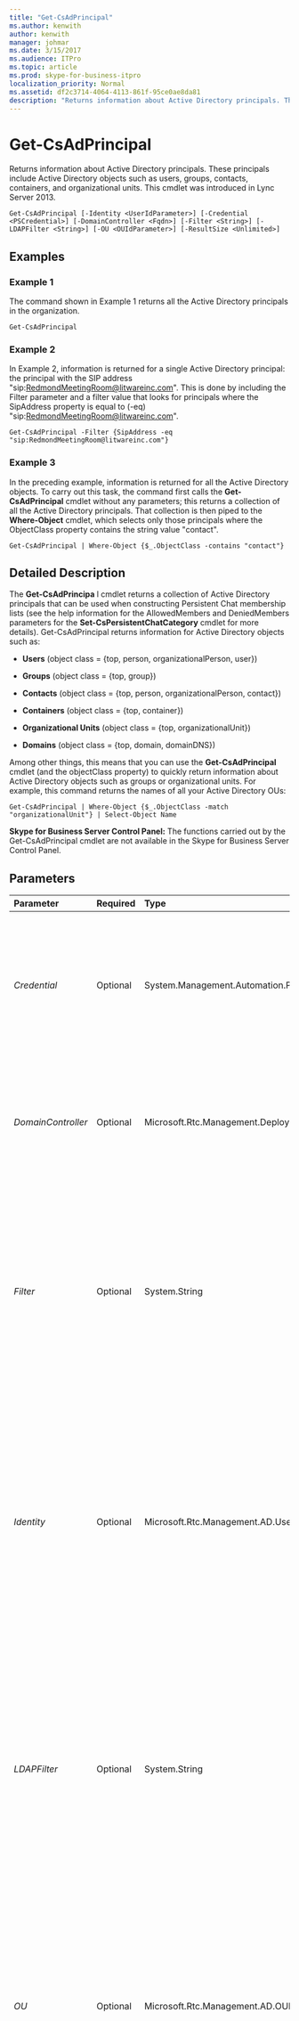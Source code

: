 ```yaml
---
title: "Get-CsAdPrincipal"
ms.author: kenwith
author: kenwith
manager: johmar
ms.date: 3/15/2017
ms.audience: ITPro
ms.topic: article
ms.prod: skype-for-business-itpro
localization_priority: Normal
ms.assetid: df2c3714-4064-4113-861f-95ce0ae8da81
description: "Returns information about Active Directory principals. These principals include Active Directory objects such as users, groups, contacts, containers, and organizational units. This cmdlet was introduced in Lync Server 2013."
---
```


# Get-CsAdPrincipal
 
Returns information about Active Directory principals. These principals include Active Directory objects such as users, groups, contacts, containers, and organizational units. This cmdlet was introduced in Lync Server 2013.
  
```
Get-CsAdPrincipal [-Identity <UserIdParameter>] [-Credential <PSCredential>] [-DomainController <Fqdn>] [-Filter <String>] [-LDAPFilter <String>] [-OU <OUIdParameter>] [-ResultSize <Unlimited>]

```

## Examples
<a name="Examples"> </a>

### Example 1

The command shown in Example 1 returns all the Active Directory principals in the organization.
  
```
Get-CsAdPrincipal
```

### Example 2

In Example 2, information is returned for a single Active Directory principal: the principal with the SIP address "sip:RedmondMeetingRoom@litwareinc.com". This is done by including the Filter parameter and a filter value that looks for principals where the SipAddress property is equal to (-eq) "sip:RedmondMeetingRoom@litwareinc.com".
  
```
Get-CsAdPrincipal -Filter {SipAddress -eq "sip:RedmondMeetingRoom@litwareinc.com"}
```

### Example 3

In the preceding example, information is returned for all the Active Directory objects. To carry out this task, the command first calls the **Get-CsAdPrincipal** cmdlet without any parameters; this returns a collection of all the Active Directory principals. That collection is then piped to the **Where-Object** cmdlet, which selects only those principals where the ObjectClass property contains the string value "contact".
  
```
Get-CsAdPrincipal | Where-Object {$_.ObjectClass -contains "contact"}
```

## Detailed Description
<a name="DetailedDescription"> </a>

The **Get-CsAdPrincipa** l cmdlet returns a collection of Active Directory principals that can be used when constructing Persistent Chat membership lists (see the help information for the AllowedMembers and DeniedMembers parameters for the **Set-CsPersistentChatCategory** cmdlet for more details). Get-CsAdPrincipal returns information for Active Directory objects such as:
  
- **Users** (object class = {top, person, organizationalPerson, user})
    
- **Groups** (object class = {top, group})
    
- **Contacts** (object class = {top, person, organizationalPerson, contact})
    
- **Containers** (object class = {top, container})
    
- **Organizational Units** (object class = {top, organizationalUnit})
    
- **Domains** (object class = {top, domain, domainDNS})
    
Among other things, this means that you can use the **Get-CsAdPrincipal** cmdlet (and the objectClass property) to quickly return information about Active Directory objects such as groups or organizational units. For example, this command returns the names of all your Active Directory OUs:
  
```
Get-CsAdPrincipal | Where-Object {$_.ObjectClass -match "organizationalUnit"} | Select-Object Name

```

 **Skype for Business Server Control Panel:** The functions carried out by the Get-CsAdPrincipal cmdlet are not available in the Skype for Business Server Control Panel.
  
## Parameters
<a name="DetailedDescription"> </a>

|**Parameter**|**Required**|**Type**|**Description**|
|:-----|:-----|:-----|:-----|
| _Credential_ <br/> |Optional  <br/> |System.Management.Automation.PSCredential  <br/> |Enables you to run the **Get-CsAdPrincipal** cmdlet under alternate credentials. This might be required if the account you used to log on to Windows does not have the necessary privileges required to work with user objects. <br/> To use the Credential parameter you must first create a PSCredential object by using the **Get-Credential** cmdlet. For details, see the **Get-Credential** cmdlet help topic. <br/> |
| _DomainController_ <br/> |Optional  <br/> |Microsoft.Rtc.Management.Deploy.Fqdn  <br/> |Enables you to connect to the specified domain controller in order to retrieve Active Directory principal information. To connect to a particular domain controller, include the DomainController parameter followed by the computer name (for example, atl-dc-001) or its fully qualified domain name (FQDN) (for example, atl-dc-001.litwareinc.com).  <br/> |
| _Filter_ <br/> |Optional  <br/> |System.String  <br/> |Enables you to limit the returned data by filtering on attributes specific to Skype for Business Server 2015.  <br/> The Filter parameter uses the much of the same Windows PowerShell filtering syntax used by the **Where-Object** cmdlet. For example, a filter that returns only principals who are not enabled for Skype for Business Server 2015 would look like this: <br/>  `-Filter {Enabled -ne $True}` <br/> In that example. Enabled represents the Active Directory attribute, -ne represents the comparison operator (not equal to), and $True (a built-in Windows PowerShell variable) represents the value True.  <br/> |
| _Identity_ <br/> |Optional  <br/> |Microsoft.Rtc.Management.AD.UserIdParameter  <br/> |Indicates the Identity of the principal account to be retrieved. Identities are typically specified by using one of four formats: 1) the account SIP address; 2) the user's user principal name (UPN); 3) the account domain name and logon name, in the form domain\logon (for example, litwareinc\kenmyer); and, 4) the account Active Directory display name (for example, Ken Myer).  <br/> You can also reference a user account by using the user's Active Directory distinguished name.  <br/> You can use the asterisk (\*) wildcard character when using the Display Name as the Identity. For example, the Identity "\* Smith" returns all the users who have a display name that ends with the string value " Smith".  <br/> |
| _LDAPFilter_ <br/> |Optional  <br/> |System.String  <br/> |Enables you to limit the returned data by filtering on generic Active Directory attributes (that is, attributes that are not specific to Skype for Business Server 2015). For example, you can limit returned data to principals who belong to a specific department or who have a specific manager or job title.  <br/> The LdapFilter parameter uses the LDAP query language when creating filters. For example, a filter that returns only principals located in the city of Redmond would look like this:  <br/>  `-LdapFilter "l=Redmond"` <br/> In that example, the "l" (a lowercase L) represents the Active Directory attribute (locality); "=" represents the comparison operator (equal to); and "Redmond" represents the filter value.  <br/> |
| _OU_ <br/> |Optional  <br/> |Microsoft.Rtc.Management.AD.OUIdParameter  <br/> |Enables you to return information about principals in a specific organizational unit (OU) or container. The OU parameter returns data from both the specified OU and any of its child OUs. For example, if the Finance OU has two child OUs -- AccountsPayable and AccountsReceivable - principals will be returned from each of these three OUs.  <br/> When specifying an OU, use the distinguished name (DN) of that container; for example:  <br/>  `-OU "OU=Finance,dc=litwareinc,dc=com"` <br/> To return principals from the Users container, use this syntax:  <br/>  `-OU "cn=Users,dc=litwareinc,dc=com"` <br/> |
| _ResultSize_ <br/> |Optional  <br/> |Microsoft.Rtc.Management.ADConnect.Core.Unlimited  <br/> |Enables you to limit the number of records returned by the cmdlet. For example, to return seven principals (regardless of the number of principals that are in your forest) include the ResultSize parameter and set the parameter value to 7. Note that there is no way to guarantee which seven principals will be returned.  <br/> The result size can be set to any whole number between 0 and 2147483647, inclusive. If set to 0 the command will run, but no data will be returned. If you set the ResultSize to 7 but you have only three principals in your forest, the command will return those three principals, and then complete without error.  <br/> |
   
## Input Types
<a name="InputTypes"> </a>

String value or object representing an Active Directory user, group, contact, container, and organizational unit. For example, this syntax returns Active Directory principal information for the Redmond and Dublin OUs:
  
 `"OU=Redmond,DC=litwareinc,DC=com", "OU=Dublin,DC=litwareinc,DC=com" | Get-CsAdPrincipal`
  
## Return Types
<a name="ReturnTypes"> </a>

The **Get-CsAdPrincipal** cmdlet returns instances of the Microsoft.Rtc.Management.ADConnect.Schema.OCSADPrincipal object.
  
## See also
<a name="ReturnTypes"> </a>

#### 

[New-CsPersistentChatCategory](new-cspersistentchatcategory.md)
  
[Set-CsPersistentChatCategory](set-cspersistentchatcategory.md)

